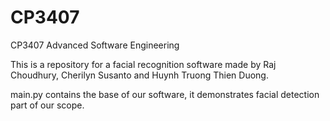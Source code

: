 # CP3407
CP3407 Advanced Software Engineering

This is a repository for a facial recognition software made by Raj Choudhury, Cherilyn Susanto and Huynh Truong Thien Duong.

main.py contains the base of our software, it demonstrates facial detection part of our scope.
